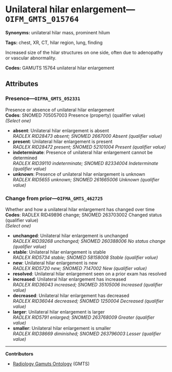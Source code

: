 # Unilateral hilar enlargement—`OIFM_GMTS_015764`

**Synonyms:** unilateral hilar mass, prominent hilum

**Tags:** chest, XR, CT, hilar region, lung, finding

Increased size of the hilar structures on one side, often due to adenopathy or vascular abnormality.

**Codes:** GAMUTS 15764 unilateral hilar enlargement

## Attributes

### Presence—`OIFMA_GMTS_052331`

Presence or absence of unilateral hilar enlargement  
**Codes**: SNOMED 705057003 Presence (property) (qualifier value)  
*(Select one)*

- **absent**: Unilateral hilar enlargement is absent  
_RADLEX RID28473 absent; SNOMED 2667000 Absent (qualifier value)_
- **present**: Unilateral hilar enlargement is present  
_RADLEX RID28472 present; SNOMED 52101004 Present (qualifier value)_
- **indeterminate**: Presence of unilateral hilar enlargement cannot be determined  
_RADLEX RID39110 indeterminate; SNOMED 82334004 Indeterminate (qualifier value)_
- **unknown**: Presence of unilateral hilar enlargement is unknown  
_RADLEX RID5655 unknown; SNOMED 261665006 Unknown (qualifier value)_

### Change from prior—`OIFMA_GMTS_462725`

Whether and how a unilateral hilar enlargement has changed over time  
**Codes**: RADLEX RID49896 change; SNOMED 263703002 Changed status (qualifier value)  
*(Select one)*

- **unchanged**: Unilateral hilar enlargement is unchanged  
_RADLEX RID39268 unchanged; SNOMED 260388006 No status change (qualifier value)_
- **stable**: Unilateral hilar enlargement is stable  
_RADLEX RID5734 stable; SNOMED 58158008 Stable (qualifier value)_
- **new**: Unilateral hilar enlargement is new  
_RADLEX RID5720 new; SNOMED 7147002 New (qualifier value)_
- **resolved**: Unilateral hilar enlargement seen on a prior exam has resolved  
- **increased**: Unilateral hilar enlargement has increased  
_RADLEX RID36043 increased; SNOMED 35105006 Increased (qualifier value)_
- **decreased**: Unilateral hilar enlargement has decreased  
_RADLEX RID36044 decreased; SNOMED 1250004 Decreased (qualifier value)_
- **larger**: Unilateral hilar enlargement is larger  
_RADLEX RID5791 enlarged; SNOMED 263768009 Greater (qualifier value)_
- **smaller**: Unilateral hilar enlargement is smaller  
_RADLEX RID38669 diminished; SNOMED 263796003 Lesser (qualifier value)_

---

**Contributors**

- [Radiology Gamuts Ontology](https://gamuts.net/) (GMTS)